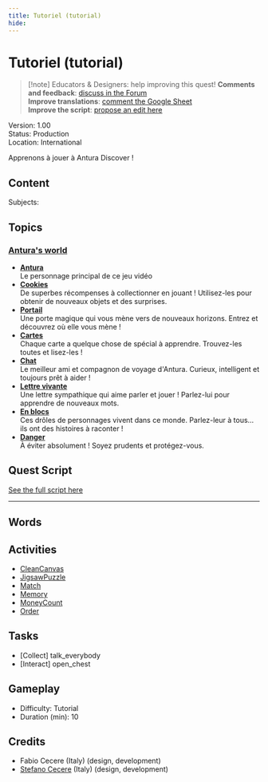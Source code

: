 ```yaml
---
title: Tutoriel (tutorial)
hide:
---
```


# Tutoriel (tutorial)
> [!note] Educators & Designers: help improving this quest!
> **Comments and feedback**: [discuss in the Forum](https://antura.discourse.group/t/quest-tutorial/41)  
> **Improve translations**: [comment the Google Sheet](https://docs.google.com/spreadsheets/d/1FPFOy8CHor5ArSg57xMuPAG7WM27-ecDOiU-OmtHgjw/edit?gid=631129787#gid=631129787)  
> **Improve the script**: [propose an edit here](https://github.com/vgwb/Antura/blob/main/Assets/_discover/_quests/_TUTORIAL/Tutorial%20-%20Yarn%20Script.yarn)  

Version: 1.00  
Status: Production  
Location: International

Apprenons à jouer à Antura Discover !

## Content
Subjects: 


## Topics
### [Antura's world](../../topics/index.md#antura-world)

  - **[Antura](../../cards/index.md#antura)**  
    Le personnage principal de ce jeu vidéo  
  - **[Cookies](../../cards/index.md#antura_cookies)**  
    De superbes récompenses à collectionner en jouant ! Utilisez-les pour obtenir de nouveaux objets et des surprises.  
  - **[Portail](../../cards/index.md#antura_portal)**  
    Une porte magique qui vous mène vers de nouveaux horizons. Entrez et découvrez où elle vous mène !  
  - **[Cartes](../../cards/index.md#antura_cards)**  
    Chaque carte a quelque chose de spécial à apprendre. Trouvez-les toutes et lisez-les !  
  - **[Chat](../../cards/index.md#antura_cat)**  
    Le meilleur ami et compagnon de voyage d'Antura. Curieux, intelligent et toujours prêt à aider !  
  - **[Lettre vivante](../../cards/index.md#antura_livingletter)**  
    Une lettre sympathique qui aime parler et jouer ! Parlez-lui pour apprendre de nouveaux mots.  
  - **[En blocs](../../cards/index.md#antura_blocky_character)**  
    Ces drôles de personnages vivent dans ce monde.
Parlez-leur à tous… ils ont des histoires à raconter !  
  - **[Danger](../../cards/index.md#antura_malus)**  
    À éviter absolument ! Soyez prudents et protégez-vous.  

## Quest Script

[See the full script here](./tutorial-script.md)

---

## Words
## Activities
- [CleanCanvas](../../activities/index.md#CleanCanvas)
- [JigsawPuzzle](../../activities/index.md#JigsawPuzzle)
- [Match](../../activities/index.md#Match)
- [Memory](../../activities/index.md#Memory)
- [MoneyCount](../../activities/index.md#MoneyCount)
- [Order](../../activities/index.md#Order)

## Tasks
- [Collect] talk_everybody
- [Interact] open_chest
## Gameplay
- Difficulty: Tutorial
- Duration (min): 10
## Credits
- Fabio Cecere (Italy) (design, development)
- [Stefano Cecere](https://stefanocecere.com) (Italy) (design, development)
